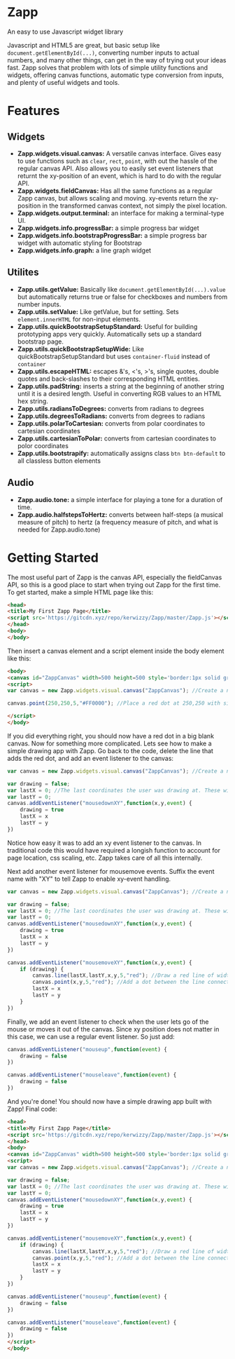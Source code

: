 # Zapp
An easy to use Javascript widget library

Javascript and HTML5 are great, but basic setup like `document.getElementById(...)`, converting number inputs to actual numbers, and many other things, can get in the way of trying out your ideas fast. Zapp solves that problem with lots of simple utility functions and widgets, offering canvas functions, automatic type conversion from inputs, and plenty of useful widgets and tools.

# Features

## Widgets

* **Zapp.widgets.visual.canvas:** A versatile canvas interface. Gives easy to use functions such as `clear`, `rect`, `point`, with out the hassle of the regular canvas API. Also allows you  to easily set event listeners that returnt the xy-position of an event, which is hard to do with the regular API.
* **Zapp.widgets.fieldCanvas:** Has all the same functions as a regular Zapp canvas, but allows scaling and moving. xy-events return the xy-position in the transformed canvas context, not simply the pixel location.
* **Zapp.widgets.output.terminal:** an interface for making a terminal-type UI.
* **Zapp.widgets.info.progressBar:** a simple progress bar widget
* **Zapp.widgets.info.bootstrapProgressBar:** a simple progress bar widget with automatic styling for Bootstrap
* **Zapp.widgets.info.graph:** a line graph widget

## Utilites

* **Zapp.utils.getValue:** Basically like `document.getElementById(...).value` but automatically returns true or false for checkboxes and numbers from number inputs.
* **Zapp.utils.setValue:** Like getValue, but for setting. Sets `element.innerHTML` for non-input elements.
* **Zapp.utils.quickBootstrapSetupStandard:** Useful for building prototyping apps very quickly. Automatically sets up a standard bootstrap page.
* **Zapp.utils.quickBootstrapSetupWide:** Like quickBootstrapSetupStandard but uses `container-fluid` instead of `container`
* **Zapp.utils.escapeHTML:** escapes &'s, <'s, >'s, single quotes, double quotes and back-slashes to their corresponding HTML entities.
* **Zapp.utils.padString:** inserts a string at the beginning of another string until it is a desired length. Useful in converting RGB values to an HTML hex string.
* **Zapp.utils.radiansToDegrees:** converts from radians to degrees
* **Zapp.utils.degreesToRadians:** converts from degrees to radians
* **Zapp.utils.polarToCartesian:** converts from polar coordinates to cartesian coordinates
* **Zapp.utils.cartesianToPolar:** converts from cartesian coordinates to polor coordinates
* **Zapp.utils.bootstrapify:** automatically assigns class `btn btn-default` to all classless button elements

## Audio

* **Zapp.audio.tone:** a simple interface for playing a tone for a duration of time.
* **Zapp.audio.halfstepsToHertz:** converts between half-steps (a musical measure of pitch) to hertz (a frequency measure of pitch, and what is needed for Zapp.audio.tone)

# Getting Started

The most useful part of Zapp is the canvas API, especially the fieldCanvas API, so this is a good place to start when trying out Zapp for the first time. To get started, make a simple HTML page like this:

```html
<head>
<title>My First Zapp Page</title>
<script src='https://gitcdn.xyz/repo/kerwizzy/Zapp/master/Zapp.js'></script>
</head>
<body>
</body>
```

Then insert a canvas element and a script element inside the body element like this:

```html
<body>
<canvas id="ZappCanvas" width=500 height=500 style='border:1px solid gray'></canvas>
<script>
var canvas = new Zapp.widgets.visual.canvas("ZappCanvas"); //Create a new Zapp canvas object from the canvas in the page with id "canvas"

canvas.point(250,250,5,"#FF0000"); //Place a red dot at 250,250 with size 5 (= diameter approx. 5 px).

</script>
</body>
```

If you did everything right, you should now have a red dot in a big blank canvas. Now for something more complicated. Lets see how to make a simple drawing app with Zapp. Go back to the code, delete the line that adds the red dot, and add an event listener to the canvas:

```javascript
var canvas = new Zapp.widgets.visual.canvas("ZappCanvas"); //Create a new Zapp canvas object from the canvas in the page with id "canvas"

var drawing = false;
var lastX = 0; //The last coordinates the user was drawing at. These will be used later.
var lastY = 0; 
canvas.addEventListener("mousedownXY",function(x,y,event) {
	drawing = true
	lastX = x
	lastY = y
})

```

Notice how easy it was to add an xy event listener to the canvas. In traditional code this would have required a longish function to account for page location, css scaling, etc. Zapp takes care of all this internally.

Next add another event listener for mousemove events. Suffix the event name with "XY" to tell Zapp to enable xy-event handling.

```javascript
var canvas = new Zapp.widgets.visual.canvas("ZappCanvas"); //Create a new Zapp canvas object from the canvas in the page with id "canvas"

var drawing = false;
var lastX = 0; //The last coordinates the user was drawing at. These will be used later.
var lastY = 0; 
canvas.addEventListener("mousedownXY",function(x,y,event) {
	drawing = true
	lastX = x
	lastY = y
})

canvas.addEventListener("mousemoveXY",function(x,y,event) {
	if (drawing) {
		canvas.line(lastX,lastY,x,y,5,"red"); //Draw a red line of width 5 from the last position to the current position.
		canvas.point(x,y,5,"red"); //Add a dot between the line connections to prevent "cracks" from appearing between the lines. (If you comment this out, you'll see what I mean) 
		lastX = x
		lastY = y
	}
})

```

Finally, we add an event listener to check when the user lets go of the mouse or moves it out of the canvas. Since xy position does not matter in this case, we can use a regular event listener. So just add:

```javascript
canvas.addEventListener("mouseup",function(event) {
	drawing = false
})

canvas.addEventListener("mouseleave",function(event) {
	drawing = false
})
```

And you're done! You should now have a simple drawing app built with Zapp! Final code:

```html
<head>
<title>My First Zapp Page</title>
<script src='https://gitcdn.xyz/repo/kerwizzy/Zapp/master/Zapp.js'></script>
</head>
<body>
<canvas id="ZappCanvas" width=500 height=500 style='border:1px solid gray'></canvas>
<script>
var canvas = new Zapp.widgets.visual.canvas("ZappCanvas"); //Create a new Zapp canvas object from the canvas in the page with id "canvas"

var drawing = false;
var lastX = 0; //The last coordinates the user was drawing at. These will be used later.
var lastY = 0; 
canvas.addEventListener("mousedownXY",function(x,y,event) {
	drawing = true
	lastX = x
	lastY = y
})

canvas.addEventListener("mousemoveXY",function(x,y,event) {
	if (drawing) {
		canvas.line(lastX,lastY,x,y,5,"red"); //Draw a red line of width 5 from the last position to the current position.
		canvas.point(x,y,5,"red"); //Add a dot between the line connections to prevent "cracks" from appearing between the lines. (If you comment this out, you'll see what I mean) 
		lastX = x
		lastY = y
	}
})

canvas.addEventListener("mouseup",function(event) {
	drawing = false
})

canvas.addEventListener("mouseleave",function(event) {
	drawing = false
})
</script>
</body>
```
